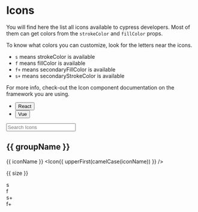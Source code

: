 <script lang="ts" setup>
import {ref, computed} from 'vue'
import { iconsMetadata } from '@cypress-design/icon-registry'
import Icon from '@cypress-design/vue-icon'
import Button from '@cypress-design/vue-button'
import _ from 'lodash'

const { upperFirst, camelCase } = _

const search = ref('');

const colors = ['<default>', 'blue', 'jade', 'red', 'indigo', 'purple', 'gray'];
const strokeColor = ref({label:'teal', value:'teal'});
const fillColor = ref({label:'jade', value:'jade'});
const secondaryStrokeColor = ref({label:'indigo', value:'indigo'});
const secondaryFillColor = ref({label:'indigo', value:'indigo'});

const groupedIconsMetadata = computed(() => Object.entries(iconsMetadata).reduce((acc, [iconName, iconMeta]) => {
  if(search.value && !iconName.includes(search.value)) return acc;
  const iconGroup = iconName.split('-')[0]
  if (!acc[iconGroup]) {
    acc[iconGroup] = {}
  }
  acc[iconGroup][iconName] = iconMeta
  return acc
}, {}))
</script>

# Icons

You will find here the list all icons available to cypress developers.
Most of them can get colors from the `strokeColor` and `fillColor` props.

To know what colors you can customize, look for the letters near the icons.

- `s` means strokeColor is available
- `f` means fillColor is available
- `f+` means secondaryFillColor is available
- `s+` means secondaryStrokeColor is available

For more info, check-out the Icon component documentation on the framework you are using.

<ul class="flex justify-center items-center h-[64px]">
  <li class="list-none">
		<Button variant="link" href="/components/react/icon">React</Button>
	</li>
  <li class="list-none">
		<Button variant="link" href="/components/vue/icon">Vue</Button>
	</li>
</ul>

<div class="bg-gray-50 dark:bg-gray-800 rounded p-[16px] my-[24px]">
	<input type="search" v-model="search" placeholder="Search Icons" class="border-solid border-2 block mb-[16px] px-[8px] py-[4px] border-gray-200 focus:border-indigo-300 rounded w-full bg-white dark:bg-gray-900"/>
	<div v-for="icons, groupName of groupedIconsMetadata" class="bg-white py-[16px] dark:bg-gray-900 mb-[16px]">
    <h2 :id="groupName" class="text-[24px] text-center mb-[16px] capitalize">
      {{ groupName }}
      <a class="header-anchor absolute ml-[8px]" :href="`#${groupName}`">&ZeroWidthSpace;</a>
    </h2>
    <div class="flex flex-wrap gap-x-[24px]">
      <div v-for="meta, iconName of icons" :key="iconName" class="mt-[16px] gap-x-[16px] flex items-end" >
        <p class="text-[16px] flex-shrink-0 whitespace-nowrap overflow-hidden w-[250px] text-right">
          <span class="block mb-[8px]">{{ iconName }}</span>
          <span class="block">&lt;Icon{{ upperFirst(camelCase(iconName)) }} /&gt;</span>
        </p>
        <div v-for="size in meta.availableSizes" :key="size" class="flex gap-[8px] items-end">
          <div class="border-l pl-[4px] py-[4px] border-gray-300 min-w-[32px] flex flex-col items-center gap-x-[16px] gap-y-[4px] justify-end">
            <Icon :name="iconName" :size="size" />
            <p class="text-gray-500 text-[12px]">{{ size }}</p>
          </div>
          <div :key="`${iconName}_${size}`" class="text-center text-teal-500">
            <div v-if="meta.hasStrokeColor && meta.hasStrokeColor.includes(size)">s</div>
            <div v-if="meta.hasFillColor && meta.hasFillColor.includes(size)">f</div>
            <div v-if="meta.hasSecondaryStrokeColor && meta.hasSecondaryStrokeColor.includes(size)">s+</div>
            <div v-if="meta.hasSecondaryFillColor && meta.hasSecondaryFillColor.includes(size)">f+</div>
          </div>
        </div>
      </div>
    </div>
	</div>
</div>
